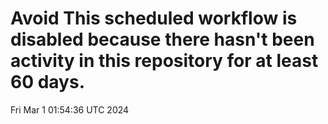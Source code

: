 # Avoid This scheduled workflow is disabled because there hasn't been activity in this repository for at least 60 days.
Fri Mar  1 01:54:36 UTC 2024
